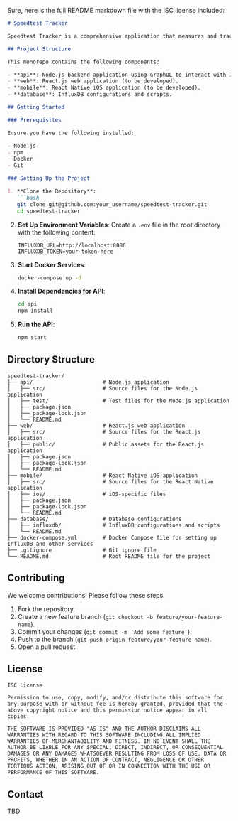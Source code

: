 Sure, here is the full README markdown file with the ISC license included:

```markdown
# Speedtest Tracker

Speedtest Tracker is a comprehensive application that measures and tracks internet speed over time. The project includes a Node.js backend, a React.js web frontend, a React Native iOS application, and uses InfluxDB for data storage.

## Project Structure

This monorepo contains the following components:

- **api**: Node.js backend application using GraphQL to interact with InfluxDB.
- **web**: React.js web application (to be developed).
- **mobile**: React Native iOS application (to be developed).
- **database**: InfluxDB configurations and scripts.

## Getting Started

### Prerequisites

Ensure you have the following installed:

- Node.js
- npm
- Docker
- Git

### Setting Up the Project

1. **Clone the Repository**:
   ```bash
   git clone git@github.com:your_username/speedtest-tracker.git
   cd speedtest-tracker
   ```

2. **Set Up Environment Variables**:
   Create a `.env` file in the root directory with the following content:
   ```
   INFLUXDB_URL=http://localhost:8086
   INFLUXDB_TOKEN=your-token-here
   ```

3. **Start Docker Services**:
   ```bash
   docker-compose up -d
   ```

4. **Install Dependencies for API**:
   ```bash
   cd api
   npm install
   ```

5. **Run the API**:
   ```bash
   npm start
   ```

## Directory Structure

```
speedtest-tracker/
├── api/                      # Node.js application
│   ├── src/                  # Source files for the Node.js application
│   ├── test/                 # Test files for the Node.js application
│   ├── package.json
│   ├── package-lock.json
│   └── README.md
├── web/                      # React.js web application
│   ├── src/                  # Source files for the React.js application
│   ├── public/               # Public assets for the React.js application
│   ├── package.json
│   ├── package-lock.json
│   └── README.md
├── mobile/                   # React Native iOS application
│   ├── src/                  # Source files for the React Native application
│   ├── ios/                  # iOS-specific files
│   ├── package.json
│   ├── package-lock.json
│   └── README.md
├── database/                 # Database configurations
│   ├── influxdb/             # InfluxDB configurations and scripts
│   └── README.md
├── docker-compose.yml        # Docker Compose file for setting up InfluxDB and other services
├── .gitignore                # Git ignore file
└── README.md                 # Root README file for the project
```

## Contributing

We welcome contributions! Please follow these steps:

1. Fork the repository.
2. Create a new feature branch (`git checkout -b feature/your-feature-name`).
3. Commit your changes (`git commit -m 'Add some feature'`).
4. Push to the branch (`git push origin feature/your-feature-name`).
5. Open a pull request.

## License

```
ISC License

Permission to use, copy, modify, and/or distribute this software for any purpose with or without fee is hereby granted, provided that the above copyright notice and this permission notice appear in all copies.

THE SOFTWARE IS PROVIDED "AS IS" AND THE AUTHOR DISCLAIMS ALL WARRANTIES WITH REGARD TO THIS SOFTWARE INCLUDING ALL IMPLIED WARRANTIES OF MERCHANTABILITY AND FITNESS. IN NO EVENT SHALL THE AUTHOR BE LIABLE FOR ANY SPECIAL, DIRECT, INDIRECT, OR CONSEQUENTIAL DAMAGES OR ANY DAMAGES WHATSOEVER RESULTING FROM LOSS OF USE, DATA OR PROFITS, WHETHER IN AN ACTION OF CONTRACT, NEGLIGENCE OR OTHER TORTIOUS ACTION, ARISING OUT OF OR IN CONNECTION WITH THE USE OR PERFORMANCE OF THIS SOFTWARE.
```

## Contact

TBD
```
